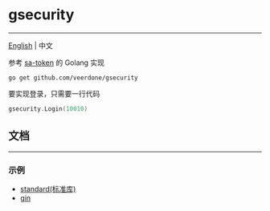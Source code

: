 # gsecurity

------------
[English](README.md) | 中文

参考 [sa-token](https://github.com/dromara/Sa-Token) 的 Golang 实现

```shell
go get github.com/veerdone/gsecurity
```
要实现登录，只需要一行代码
```go
gsecurity.Login(10010)
```
## 文档

-----------
### 示例
- [standard(标准库)](examples/standard)
- [gin](examples/gin)